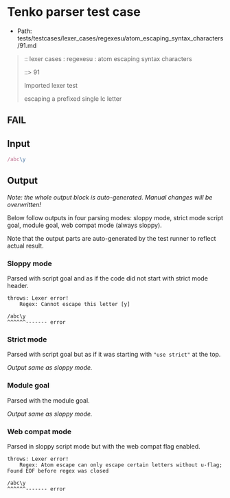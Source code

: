 # Tenko parser test case

- Path: tests/testcases/lexer_cases/regexesu/atom_escaping_syntax_characters/91.md

> :: lexer cases : regexesu : atom escaping syntax characters
>
> ::> 91
>
> Imported lexer test
>
> escaping a prefixed single lc letter

## FAIL

## Input

`````js
/abc\y
`````

## Output

_Note: the whole output block is auto-generated. Manual changes will be overwritten!_

Below follow outputs in four parsing modes: sloppy mode, strict mode script goal, module goal, web compat mode (always sloppy).

Note that the output parts are auto-generated by the test runner to reflect actual result.

### Sloppy mode

Parsed with script goal and as if the code did not start with strict mode header.

`````
throws: Lexer error!
    Regex: Cannot escape this letter [y]

/abc\y
^^^^^^------- error
`````

### Strict mode

Parsed with script goal but as if it was starting with `"use strict"` at the top.

_Output same as sloppy mode._

### Module goal

Parsed with the module goal.

_Output same as sloppy mode._

### Web compat mode

Parsed in sloppy script mode but with the web compat flag enabled.

`````
throws: Lexer error!
    Regex: Atom escape can only escape certain letters without u-flag; Found EOF before regex was closed

/abc\y
^^^^^^------- error
`````

